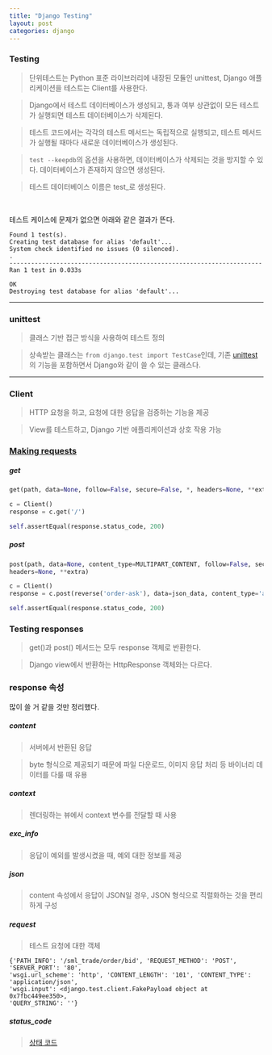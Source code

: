 ```yaml
---
title: "Django Testing"
layout: post
categories: django
--- 
```



### Testing
> 단위테스트는 Python 표준 라이브러리에 내장된 모듈인 unittest, Django 애플리케이션을 테스트는 Client를 사용한다.

> Django에서 테스트 데이터베이스가 생성되고, 통과 여부 상관없이 모든 테스트가 실행되면 테스트 데이터베이스가 삭제된다. 

> 테스트 코드에서는 각각의 테스트 메서드는 독립적으로 실행되고, 테스트 메서드가 실행될 때마다 새로운 데이터베이스가 생성된다.

> `test --keepdb`의 옵션을 사용하면, 데이터베이스가 삭제되는 것을 방지할 수 있다. 데이터베이스가 존재하지 않으면 생성된다.

> 테스트 데이터베이스 이름은 test_로 생성된다.

<br>

테스트 케이스에 문제가 없으면 아래와 같은 결과가 뜬다.

```shell
Found 1 test(s).
Creating test database for alias 'default'...
System check identified no issues (0 silenced).
.
----------------------------------------------------------------------
Ran 1 test in 0.033s

OK
Destroying test database for alias 'default'...
```

---

### unittest
> 클래스 기반 접근 방식을 사용하여 테스트 정의

> 상속받는 클래스는 `from django.test import TestCase`인데, 기존 [unittest](https://lmj00.github.io/python/unittest)의 기능을 포함하면서 Django와 같이 쓸 수 있는 클래스다.

---

### Client
> HTTP 요청을 하고, 요청에 대한 응답을 검증하는 기능을 제공 

> View를 테스트하고, Django 기반 애플리케이션과 상호 작용 가능


### [Making requests](https://docs.djangoproject.com/en/4.2/topics/testing/tools/#making-requests)

##### get
```python
get(path, data=None, follow=False, secure=False, *, headers=None, **extra)
```
```python
c = Client()
response = c.get('/')

self.assertEqual(response.status_code, 200)
```


##### post
```python
post(path, data=None, content_type=MULTIPART_CONTENT, follow=False, secure=False, *, 
headers=None, **extra)
```
```python
c = Client()
response = c.post(reverse('order-ask'), data=json_data, content_type='application/json')

self.assertEqual(response.status_code, 200)
```

### Testing responses
> get()과 post() 메서드는 모두 response 객체로 반환한다. 

> Django view에서 반환하는 HttpResponse 객체와는 다르다.


### response 속성
많이 쓸 거 같을 것만 정리했다.

##### content
> 서버에서 반환된 응답

> byte 형식으로 제공되기 때문에 파일 다운로드, 이미지 응답 처리 등 바이너리 데이터를 다룰 때 유용

##### context
> 렌더링하는 뷰에서 context 변수를 전달할 때 사용

##### exc_info
> 응답이 예외를 발생시켰을 때, 예외 대한 정보를 제공 

##### json  
> content 속성에서 응답이 JSON일 경우, JSON 형식으로 직렬화하는 것을 편리하게 구성

##### request
> 테스트 요청에 대한 객체

```terminal
{'PATH_INFO': '/sml_trade/order/bid', 'REQUEST_METHOD': 'POST', 'SERVER_PORT': '80', 
'wsgi.url_scheme': 'http', 'CONTENT_LENGTH': '101', 'CONTENT_TYPE': 'application/json', 
'wsgi.input': <django.test.client.FakePayload object at 0x7fbc449ee350>, 
'QUERY_STRING': ''}
```

##### status_code
> [상태 코드](https://lmj00.github.io/django/%EC%83%81%ED%83%9C%EC%BD%94%EB%93%9C)
